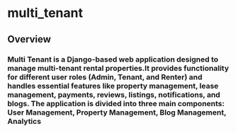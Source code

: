 # multi_tenant
## Overview 
### Multi Tenant is a Django-based web application designed to manage multi-tenant rental properties.It provides functionality for different user roles (Admin, Tenant, and Renter) and handles essential features like property management, lease management, payments, reviews, listings, notifications, and blogs. The application is divided into three main components: User Management, Property Management, Blog Management, Analytics
